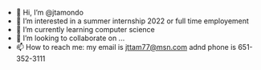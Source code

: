 - 👋 Hi, I’m @jtamondo
- 👀 I’m interested in a summer internship 2022 or full time employement
- 🌱 I’m currently learning computer science
- 💞️ I’m looking to collaborate on ...
- 📫 How to reach me: my email is jttam77@msn.com adnd phone is 651-352-3111

<!---
jtamondo/jtamondo is a ✨ special ✨ repository because its `README.md` (this file) appears on your GitHub profile.
You can click the Preview link to take a look at your changes.
--->
